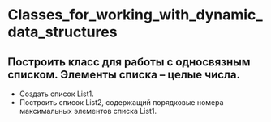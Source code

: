 # Classes_for_working_with_dynamic_data_structures
## Построить класс для работы с односвязным списком. Элементы списка – целые числа. 
- Создать список List1.
- Построить список List2, содержащий порядковые номера максимальных элементов списка List1.
